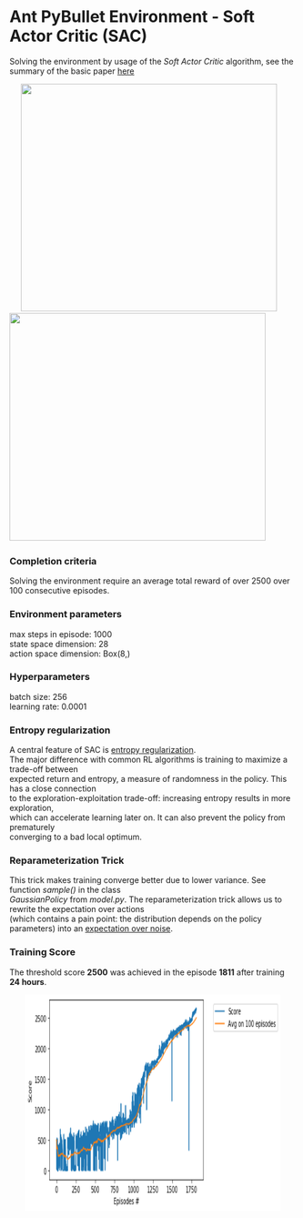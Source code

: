 #  Ant PyBullet Environment - Soft Actor Critic (SAC)


Solving the environment  by usage of the *Soft Actor Critic* algorithm, see the summary of the basic paper [here]()

<img src="https://github.com/ashutoshtiwari13/Unity-DRL-Hub/blob/master/Ant-PyBullet-Env-SAC/output/AntEnv-sim1.gif" height="400px" width="450px" hspace="20"/><img src="https://github.com/ashutoshtiwari13/Unity-DRL-Hub/blob/master/Ant-PyBullet-Env-SAC/output/AntEnv-sim2.gif" height="400px" width="450px"/>

### Completion criteria
Solving the environment require an average total reward of over 2500 over 100 consecutive episodes.

### Environment parameters

max steps in episode:  1000   
state space dimension:  28   
action space dimension:  Box(8,)   

### Hyperparameters

batch size: 256    
learning rate:  0.0001

### Entropy regularization  

A central feature of SAC is [entropy regularization](https://spinningup.openai.com/en/latest/algorithms/sac.html).     
The major difference with common RL algorithms is training to maximize a trade-off between     
expected return and entropy, a measure of randomness in the policy. This has a close connection     
to the exploration-exploitation trade-off: increasing entropy results in more exploration,   
which can accelerate learning later on. It can also prevent the policy from prematurely    
converging to a bad local optimum.

### Reparameterization Trick

This trick makes training converge better due to lower variance. See function _sample()_ in the class  
_GaussianPolicy_ from _model.py_. The reparameterization trick allows us to rewrite the expectation over actions   
(which contains a pain point: the distribution depends on the policy parameters) into an [expectation over noise](https://spinningup.openai.com/en/latest/algorithms/sac.html).

### Training Score

The threshold score **2500** was achieved in the episode **1811**  after training **24 hours**.
<p align="center">
<img src="https://github.com/ashutoshtiwari13/Unity-DRL-Hub/blob/master/Ant-PyBullet-Env-SAC/output/plot_run1.png" height="380px" width="450px"/>
</p>

